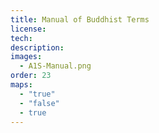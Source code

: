 ```yaml
---
title: Manual of Buddhist Terms
license: 
tech: 
description: 
images:
  - A1S-Manual.png
order: 23
maps:
  - "true"
  - "false"
  - true
---
```

